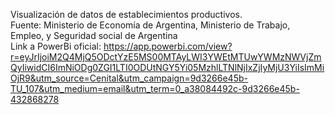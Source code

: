 Visualización de datos de establecimientos productivos.  
Fuente: Ministerio de Economía de Argentina, Ministerio de Trabajo, Empleo, y Seguridad social de Argentina  
Link a PowerBi oficial:
https://app.powerbi.com/view?r=eyJrIjoiM2Q4MjQ5ODctYzE5MS00MTAyLWI3YWEtMTUwYWMzNWVjZmQyIiwidCI6ImNiODg0ZGI1LTI0ODUtNGY5Yi05MzhlLTNlNjIxZjIyMjU3YiIsImMiOjR9&utm_source=Cenital&utm_campaign=9d3266e45b-TU_107&utm_medium=email&utm_term=0_a38084492c-9d3266e45b-432868278
